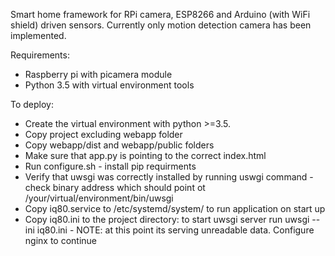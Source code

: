 
Smart home framework for RPi camera, ESP8266 and Arduino (with WiFi shield) driven sensors. Currently only motion detection camera has been implemented. 

Requirements:
- Raspberry pi with picamera module
- Python 3.5 with virtual environment tools

To deploy:
- Create the virtual environment with python >=3.5.
- Copy project excluding webapp folder
- Copy webapp/dist and webapp/public folders 
- Make sure that app.py is pointing to the correct index.html 
- Run configure.sh - install pip requirments
- Verify that uwsgi was correctly installed by running uswgi command - check binary address which should point ot /your/virtual/environment/bin/uwsgi
- Copy iq80.service to /etc/systemd/system/ to run application on start up
- Copy iq80.ini to the project directory: to start uwsgi server run uwsgi --ini iq80.ini - NOTE: at this point its serving unreadable data. Configure nginx to continue


